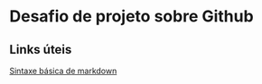 # Desafio de projeto sobre Github

## Links úteis
[Sintaxe básica de markdown](https://www.markdownguide.org/basic-syntax/)
